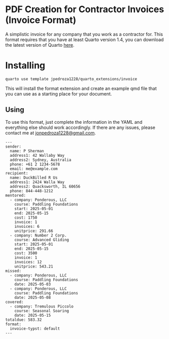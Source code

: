 # PDF Creation for Contractor Invoices (Invoice Format)

A simplistic invoice for any company that you work as a contractor for. This format requires that you have at least Quarto version 1.4, you can download the latest version of Quarto [here](https://quarto.org/docs/download/).

# Installing

```{bash}
quarto use template jpedroza1228/quarto_extensions/invoice
```

This will install the format extension and create an example qmd file that you can use as a starting place for your document.

## Using

To use this format, just complete the information in the YAML and everything else should work accordingly. If there are any issues, please contact me at jonpedroza1228@gmail.com.

```{tex}
---
sender:
  name: P Sherman
  address1: 42 Wallaby Way
  address2: Sydney, Australia
  phone: +61 2 1234-5678
  email: me@example.com
recipient:
  name: DuckBilled R Us 
  address1: 2424 Walla Way
  address2: Quacksworth, IL 60656
  phone: 844-448-1212
mentored:
  - company: Ponderous, LLC
    course: Paddling Foundations
    start: 2025-05-01
    end: 2025-05-15
    cost: 1750
    invoice: 1
    invoices: 6
    unitprice: 291.66
  - company: Number 2 Corp.
    course: Advanced Gliding
    start: 2025-05-01
    end: 2025-05-15
    cost: 3500
    invoice: 1
    invoices: 12
    unitprice: 543.21
missed:
  - company: Ponderous, LLC
    course: Paddling Foundations
    date: 2025-05-03
  - company: Ponderous, LLC
    course: Paddling Foundations
    date: 2025-05-08
covered:
  - company: Tremulous Piccolo
    course: Seasonal Soaring
    date: 2025-05-15
totaldue: 583.32
format:
  invoice-typst: default
---
```

